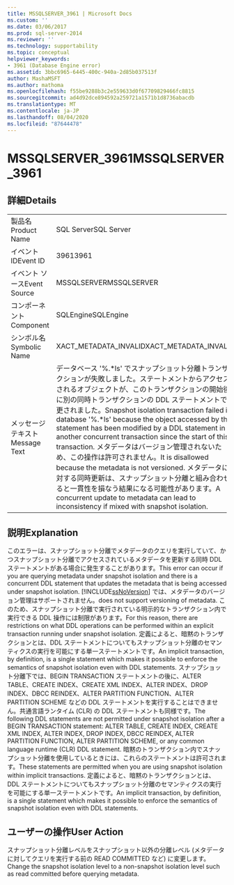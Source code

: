 ```yaml
---
title: MSSQLSERVER_3961 | Microsoft Docs
ms.custom: ''
ms.date: 03/06/2017
ms.prod: sql-server-2014
ms.reviewer: ''
ms.technology: supportability
ms.topic: conceptual
helpviewer_keywords:
- 3961 (Database Engine error)
ms.assetid: 3bbc6965-6445-400c-940a-2d85b037513f
author: MashaMSFT
ms.author: mathoma
ms.openlocfilehash: f55be9288b3c2e559633d0f67709829466fc8815
ms.sourcegitcommit: ad4d92dce894592a259721a1571b1d8736abacdb
ms.translationtype: MT
ms.contentlocale: ja-JP
ms.lasthandoff: 08/04/2020
ms.locfileid: "87644478"
---
```

# <a name="mssqlserver_3961"></a><span data-ttu-id="06aca-102">MSSQLSERVER_3961</span><span class="sxs-lookup"><span data-stu-id="06aca-102">MSSQLSERVER_3961</span></span>
    
## <a name="details"></a><span data-ttu-id="06aca-103">詳細</span><span class="sxs-lookup"><span data-stu-id="06aca-103">Details</span></span>  
  
|||  
|-|-|  
|<span data-ttu-id="06aca-104">製品名</span><span class="sxs-lookup"><span data-stu-id="06aca-104">Product Name</span></span>|<span data-ttu-id="06aca-105">SQL Server</span><span class="sxs-lookup"><span data-stu-id="06aca-105">SQL Server</span></span>|  
|<span data-ttu-id="06aca-106">イベント ID</span><span class="sxs-lookup"><span data-stu-id="06aca-106">Event ID</span></span>|<span data-ttu-id="06aca-107">3961</span><span class="sxs-lookup"><span data-stu-id="06aca-107">3961</span></span>|  
|<span data-ttu-id="06aca-108">イベント ソース</span><span class="sxs-lookup"><span data-stu-id="06aca-108">Event Source</span></span>|<span data-ttu-id="06aca-109">MSSQLSERVER</span><span class="sxs-lookup"><span data-stu-id="06aca-109">MSSQLSERVER</span></span>|  
|<span data-ttu-id="06aca-110">コンポーネント</span><span class="sxs-lookup"><span data-stu-id="06aca-110">Component</span></span>|<span data-ttu-id="06aca-111">SQLEngine</span><span class="sxs-lookup"><span data-stu-id="06aca-111">SQLEngine</span></span>|  
|<span data-ttu-id="06aca-112">シンボル名</span><span class="sxs-lookup"><span data-stu-id="06aca-112">Symbolic Name</span></span>|<span data-ttu-id="06aca-113">XACT_METADATA_INVALID</span><span class="sxs-lookup"><span data-stu-id="06aca-113">XACT_METADATA_INVALID</span></span>|  
|<span data-ttu-id="06aca-114">メッセージ テキスト</span><span class="sxs-lookup"><span data-stu-id="06aca-114">Message Text</span></span>|<span data-ttu-id="06aca-115">データベース '%.\*ls' でスナップショット分離トランザクションが失敗しました。ステートメントからアクセスされるオブジェクトが、このトランザクションの開始後に別の同時トランザクションの DDL ステートメントで変更されました。</span><span class="sxs-lookup"><span data-stu-id="06aca-115">Snapshot isolation transaction failed in database '%.\*ls' because the object accessed by the statement has been modified by a DDL statement in another concurrent transaction since the start of this transaction.</span></span>  <span data-ttu-id="06aca-116">メタデータはバージョン管理されないため、この操作は許可されません。</span><span class="sxs-lookup"><span data-stu-id="06aca-116">It is disallowed because the metadata is not versioned.</span></span> <span data-ttu-id="06aca-117">メタデータに対する同時更新は、スナップショット分離と組み合わせると一貫性を損なう結果になる可能性があります。</span><span class="sxs-lookup"><span data-stu-id="06aca-117">A concurrent update to metadata can lead to inconsistency if mixed with snapshot isolation.</span></span>|  
  
## <a name="explanation"></a><span data-ttu-id="06aca-118">説明</span><span class="sxs-lookup"><span data-stu-id="06aca-118">Explanation</span></span>  
 <span data-ttu-id="06aca-119">このエラーは、スナップショット分離でメタデータのクエリを実行していて、かつスナップショット分離でアクセスされているメタデータを更新する同時 DDL ステートメントがある場合に発生することがあります。</span><span class="sxs-lookup"><span data-stu-id="06aca-119">This error can occur if you are querying metadata under snapshot isolation and there is a concurrent DDL statement that updates the metadata that is being accessed under snapshot isolation.</span></span> [!INCLUDE[ssNoVersion](../../includes/ssnoversion-md.md)] <span data-ttu-id="06aca-120">では、メタデータのバージョン管理はサポートされません。</span><span class="sxs-lookup"><span data-stu-id="06aca-120">does not support versioning of metadata.</span></span> <span data-ttu-id="06aca-121">このため、スナップショット分離で実行されている明示的なトランザクション内で実行できる DDL 操作には制限があります。</span><span class="sxs-lookup"><span data-stu-id="06aca-121">For this reason, there are restrictions on what DDL operations can be performed within an explicit transaction running under snapshot isolation.</span></span> <span data-ttu-id="06aca-122">定義によると、暗黙のトランザクションとは、DDL ステートメントについてもスナップショット分離のセマンティクスの実行を可能にする単一ステートメントです。</span><span class="sxs-lookup"><span data-stu-id="06aca-122">An implicit transaction, by definition, is a single statement which makes it possible to enforce the semantics of snapshot isolation even with DDL statements.</span></span> <span data-ttu-id="06aca-123">スナップショット分離下では、BEGIN TRANSACTION ステートメントの後に、ALTER TABLE、CREATE INDEX、CREATE XML INDEX、ALTER INDEX、DROP INDEX、DBCC REINDEX、ALTER PARTITION FUNCTION、ALTER PARTITION SCHEME などの DDL ステートメントを実行することはできません。共通言語ランタイム (CLR) の DDL ステートメントも同様です。</span><span class="sxs-lookup"><span data-stu-id="06aca-123">The following DDL statements are not permitted under snapshot isolation after a BEGIN TRANSACTION statement: ALTER TABLE, CREATE INDEX, CREATE XML INDEX, ALTER INDEX, DROP INDEX, DBCC REINDEX, ALTER PARTITION FUNCTION, ALTER PARTITION SCHEME, or any common language runtime (CLR) DDL statement.</span></span> <span data-ttu-id="06aca-124">暗黙のトランザクション内でスナップショット分離を使用しているときには、これらのステートメントは許可されます。</span><span class="sxs-lookup"><span data-stu-id="06aca-124">These statements are permitted when you are using snapshot isolation within implicit transactions.</span></span> <span data-ttu-id="06aca-125">定義によると、暗黙のトランザクションとは、DDL ステートメントについてもスナップショット分離のセマンティクスの実行を可能にする単一ステートメントです。</span><span class="sxs-lookup"><span data-stu-id="06aca-125">An implicit transaction, by definition, is a single statement which makes it possible to enforce the semantics of snapshot isolation even with DDL statements.</span></span>  
  
## <a name="user-action"></a><span data-ttu-id="06aca-126">ユーザーの操作</span><span class="sxs-lookup"><span data-stu-id="06aca-126">User Action</span></span>  
 <span data-ttu-id="06aca-127">スナップショット分離レベルをスナップショット以外の分離レベル (メタデータに対してクエリを実行する前の READ COMMITTED など) に変更します。</span><span class="sxs-lookup"><span data-stu-id="06aca-127">Change the snapshot isolation level to a non-snapshot isolation level such as read committed before querying metadata.</span></span>  
  
  

